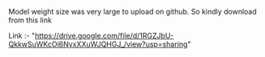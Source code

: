 Model weight size was very large to upload on github. 
So kindly download from this link 

Link :- "https://drive.google.com/file/d/1RGZJbU-QkkwSuWKcOi6NyxXXuWJQHGJ_/view?usp=sharing"
